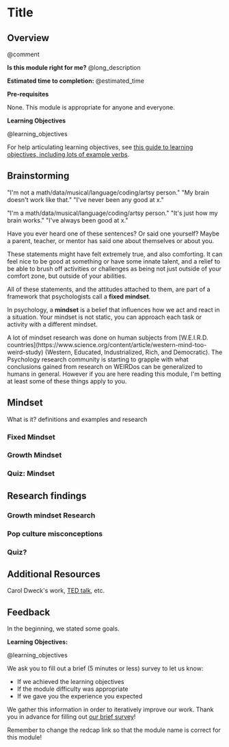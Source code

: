 <!--

author:   Elizabeth Drellich
email:    drelliche@chop.edu
version:  0.0.1
module_template_version: 2.0.0
language: en
narrator: UK English Female
title: Learning to Learn: Growth Mindset
comment:  What is a growth mindset is and how can it help you learn?
long_description: Learning new things can be hard work. Having an attitude that struggle and failure are not setbacks but a valuable part of the learning process can help you learn more. Yes, this sounds like a TED talk, and it is, but it is also a well studied area of metacognition. This module will introduce you to the concept of the growth mindset, present some of the research behind it, and give you some concrete steps to implement in your learning.

estimated_time: This is rough guess of how long it might take a learner to work through the module. It will print under "Estimated time to completion" in the overview


@learning_objectives  

After completion of this module, learners will be able to:

- define "Growth Mindset"
- identify times when having a growth mindset has helped them learn new things
- differentiate between the popular culture idea of "Growth Mindset" and what the research shows.

@end

link:  https://chop-dbhi-arcus-education-website-assets.s3.amazonaws.com/css/styles.css

script: https://kit.fontawesome.com/83b2343bd4.js

-->

# Title

<div class = "overview">

## Overview
@comment

**Is this module right for me?** @long_description

**Estimated time to completion:** @estimated_time

**Pre-requisites**

None. This module is appropriate for anyone and everyone.

**Learning Objectives**

@learning_objectives

For help articulating learning objectives, see [this guide to learning objectives, including lots of example verbs](https://cft.vanderbilt.edu/guides-sub-pages/blooms-taxonomy/).

</div>

## Brainstorming

"I'm not a math/data/musical/language/coding/artsy person."
"My brain doesn't work like that."
"I've never been any good at x."


"I'm a math/data/musical/language/coding/artsy person."
"It's just how my brain works."
"I've always been good at x."

Have you ever heard one of these sentences? Or said one yourself? Maybe a parent, teacher, or mentor has said one about themselves or about you.

These statements might have felt extremely true, and also comforting. It can feel nice to be good at something or have some innate talent, and a relief to be able to brush off activities or challenges as being not just outside of your comfort zone, but outside of your abilities.

All of these statements, and the attitudes attached to them, are part of a framework that psychologists call a **fixed mindset**.

In psychology, a **mindset** is a belief that influences how we act and react in a situation. Your mindset is not static, you can approach each task or activity with a different mindset.

<div class = "learnmore">
A lot of mindset research was done on human subjects from [W.E.I.R.D. countries](https://www.science.org/content/article/western-mind-too-weird-study) (Western, Educated, Industrialized, Rich, and Democratic). The Psychology research community is starting to grapple with what conclusions gained from research on WEIRDos can be generalized to humans in general. However if you are here reading this module, I'm betting at least some of these things apply to you.
</div>




## Mindset
What is it? definitions and examples and research
### Fixed Mindset
### Growth Mindset
### Quiz: Mindset

## Research findings

### Growth mindset Research

### Pop culture misconceptions

### Quiz?

## Additional Resources
Carol Dweck's work, [TED talk](https://www.ted.com/talks/carol_dweck_the_power_of_believing_that_you_can_improve), etc.


## Feedback

In the beginning, we stated some goals.

**Learning Objectives:**

@learning_objectives

We ask you to fill out a brief (5 minutes or less) survey to let us know:

* If we achieved the learning objectives
* If the module difficulty was appropriate
* If we gave you the experience you expected

We gather this information in order to iteratively improve our work.  Thank you in advance for filling out [our brief survey](https://redcap.chop.edu/surveys/?s=KHTXCXJJ93&module_name=%22Module+Template%22)!

Remember to change the redcap link so that the module name is correct for this module!
